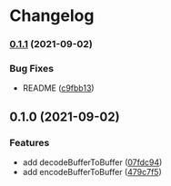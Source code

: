 # Changelog

### [0.1.1](https://www.github.com/cheminfo/uint8-base64/compare/v0.1.0...v0.1.1) (2021-09-02)


### Bug Fixes

* README ([c9fbb13](https://www.github.com/cheminfo/uint8-base64/commit/c9fbb1312cc67df92b056e1267ff050220437c2e))

## 0.1.0 (2021-09-02)


### Features

* add decodeBufferToBuffer ([07fdc94](https://www.github.com/cheminfo/base64-tools/commit/07fdc9484d7e770645a3dafb7005c6084c23ebe5))
* add encodeBufferToBuffer ([479c7f5](https://www.github.com/cheminfo/base64-tools/commit/479c7f59453cb89c87f75c3704961fe1bbef0ba2))
